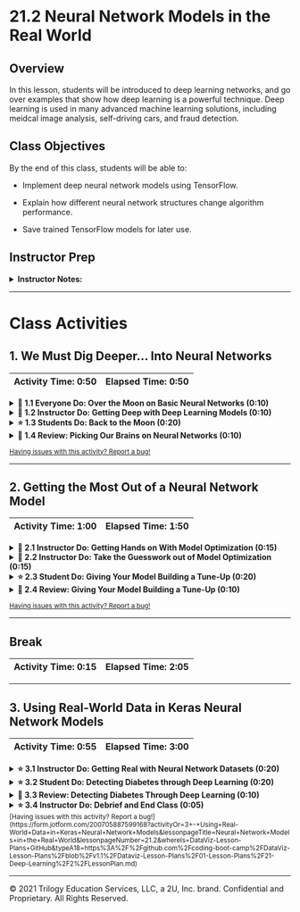 # 21.2 Neural Network Models in the Real World

## Overview
In this lesson, students will be introduced to deep learning networks, and go over examples that show how deep learning is a powerful technique. Deep learning is used in many advanced machine learning solutions, including meidcal image analysis, self-driving cars, and fraud detection.

## Class Objectives

By the end of this class, students will be able to:

* Implement deep neural network models using TensorFlow.

* Explain how different neural network structures change algorithm performance.

* Save trained TensorFlow models for later use.

## Instructor Prep

<details>
  <summary><strong>Instructor Notes:</strong></summary>

* Have your TAs refer to the [Time Tracker](TimeTracker.xlsx) to stay on track.

</details>

- - -

# Class Activities

## 1. We Must Dig Deeper... Into Neural Networks

| Activity Time:       0:50 |  Elapsed Time:      0:50  |
|---------------------------|---------------------------|

<details>
  <summary><strong>📣 1.1 Everyone Do: Over the Moon on Basic Neural Networks (0:10)</strong></summary>

* Open the [slideshow](https://docs.google.com/presentation/d/1bruP3uKqrHb46wQW-ptelB5zMBK2BlPQL2Gk97h5cqs/edit?usp=sharing) and use slides 1–9 to assist you with this lesson.

* Welcome students and explain that, in today's class, we will be looking at basic neural networks in more detail. We will explore the different parameters in a Sequential TensorFlow model as well as learn how to preprocess data for a neural network model.

* By the end of this class, we will be able to apply a neural network model to any real-world tabular dataset (data stored in a table).

* Start class by returning to the [TensorFlow Playground](https://playground.tensorflow.org/#activation=sigmoid&batchSize=10&dataset=gauss&regDataset=reg-plane&learningRate=0.03&regularizationRate=0&noise=0&networkShape=6&seed=0.16934&showTestData=false&discretize=false&percTrainData=50&x=true&y=true&xTimesY=false&xSquared=false&ySquared=false&cosX=false&sinX=false&cosY=false&sinY=false&collectStats=false&problem=classification&initZero=false&hideText=false).

* Explain that yesterday we were able to build a basic neural network capable of accurately classifying a linearly separable dataset.

* Run the swirl dataset simulation for a few seconds and pause the simulation.

* Point out that, when our input data are not linearly separable, this same basic neural network model will struggle to classify our data points.

* In order for us to use more complex data (including real-world data), we will need to learn how to expand the capabilities of our neural network models.

* For our first warm-up activity, we will rebuild our basic neural network in Jupyter Notebook and apply it to a nonlinear dataset.

* Open up a new Jupyter Notebook and run this first code block to produce our **moons dummy data**, and be sure to show students the plotted dummy data:

  * **Note:** It is a good idea to slack out this code, so students may follow along in their own notebooks.

```python
# Import our dependencies
import pandas as pd
import matplotlib as plt
import sklearn as skl
import tensorflow as tf
from sklearn.datasets import make_moons

# Creating dummy nonlinear data
X_moons, y_moons = make_moons(n_samples=1000, noise=0.08, random_state=78)

# Transforming y_moons to a vertical vector
y_moons = y_moons.reshape(-1, 1)

# Creating a DataFrame to plot the nonlinear dummy data
df_moons = pd.DataFrame(X_moons, columns=["Feature 1", "Feature 2"])
df_moons["Target"] = y_moons

# Plot the nonlinear dummy data
df_moons.plot.scatter(x="Feature 1",y="Feature 2", c="Target",colormap="winter")
```

![dummy moon plot](Images/dummy_moon_plot.png)

* Point out that, similar to the swirl input data we saw in TensorFlow playground, the moons dataset (made from Scikit-learn's *make_moons* method) is not linearly separable.

* Run the next code block to rebuild the model, scale the dummy data, and create the training/test datasets:

```python
# Use sklearn to split dataset
from sklearn.model_selection import train_test_split
X_train, X_test, y_train, y_test = train_test_split(X_moons, y_moons, random_state=78)

# Create scaler instance
X_scaler = skl.preprocessing.StandardScaler()

# Fit the scaler
X_scaler.fit(X_train)

# Scale the data
X_train_scaled = X_scaler.transform(X_train)
X_test_scaled = X_scaler.transform(X_test)

# Create the Keras Sequential model
nn_model = tf.keras.models.Sequential()

# Add our first Dense layer, including the input layer
nn_model.add(tf.keras.layers.Dense(units=1, activation="relu", input_dim=2))

# Add the output layer that uses a probability activation function
nn_model.add(tf.keras.layers.Dense(units=1, activation="sigmoid"))

# Check the structure of the Sequential model
nn_model.summary()
```

![moons neural net summary](Images/moon_nn_summary.png)

* Explain that, because our next steps are exactly the same as those in the last class, we must compile and train our neural network model to classify between our two moon-shaped samples that are plotted on our x-axis and y-axis.

* Run the following code block that compiles, trains, and evaluates the neural network model:

```python
# Compile the Sequential model together and customize metrics
nn_model.compile(loss="binary_crossentropy", optimizer="adam", metrics=["accuracy"])

# Fit the model to the training data
fit_model = nn_model.fit(X_train_scaled, y_train, epochs=100)

# Evaluate the model using the test data
model_loss, model_accuracy = nn_model.evaluate(X_test_scaled,y_test,verbose=2)
print(f"Loss: {model_loss}, Accuracy: {model_accuracy}")
```

* Point out to students that this time the predictive accuracy of our model was not able to accurately predict more than 90% of our training data.

  * **Note:** If your model is unable to achieve a predictive accuracy of greater than 80%, try regenerating your model and retraining.

* Depending on the dataset or the use case for the model, a predictive accuracy of approximately 85% may be sufficient for a first-pass model.

  * For example, let's say we were trying to build a neural network that can predict whether students are left-handed or right-handed. A model that was able to predict correctly 85% of the time would be pretty accurate!

* Caution students that, in many industrial and medical use cases, a machine learning model must exceed 95%, or even 99%, classification accuracy. In these cases, we would not accept the basic single-neuron, single-layer model.

* Point out that one possible solution to our performance problem is to add more neurons.

* Caution students that, although adding more neurons is the most straightforward solution, it is not the most robust. Adding more neurons to a single hidden layer only boosts performance if there are subtle differences between values.

* In our dataset, our two groups are separated by drawing a complex polynomial line. Therefore, a single-layer, multiple-neuron model would still struggle to adequately classify our two groups with only two inputs.

![dummy moon separated by hand](Images/dummy_moon_separate.png)

* Explain that, in these cases, we must create a neural network model capable of identifying nonlinear, complex relationships.

</details>

<details>
  <summary><strong>📣 1.2 Instructor Do: Getting Deep with Deep Learning Models (0:10)</strong></summary>

* Open the [slideshow](https://docs.google.com/presentation/d/1bruP3uKqrHb46wQW-ptelB5zMBK2BlPQL2Gk97h5cqs/edit?usp=sharing) and use slides 9–14 to assist you with this lesson.

* Explain to students that, when it comes to basic neural network models, they are designed such that input values are evaluated *only once* before they are used in an output classification or regression equation.

  * Therefore, basic neural networks are limited to interpreting simple linear relationships and data with few **confounding factors**, or factors that have hidden effects on more than one variable.

* In order to address and overcome the limitations of the basic neural network, we can implement a more robust neural network model by adding more hidden layers.

* A neural network model with more than one hidden layer is known as a **deep neural network** or **deep learning model**.

* Show students the following image:

![deep learning model diagram](Images/deep_learning_model.png)

* Explain that deep learning models function similarly to the basic neural network with one major exception. The outputs of one hidden layer become the inputs to additional hidden layers of neurons.

* As a result, the next layer of neurons can evaluate higher-order interactions between weighted variables and identify complex, nonlinear relationships.

* Explain the following features of deep learning models:

  * A deep learning model can identify and account for more information than any number of neurons in any single hidden layer.

  * Deep learning models got their name from their ability to learn from example data, regardless of the complexity or data type.

  * Just like humans, deep learning models can identify patterns, determine severity, and adapt to changing input data from a wide variety of sources.

  * Although the numbers are constantly debated, many data scientists believe that even the most complex interactions can be characterized by as few as three hidden layers.

  * Deep learning models can train on images, natural language data, soundwaves, and even traditional tabular data, all with minimal preprocessing and direction.

* Explain that, just like basic neural network models, deep learning models are not a new concept. But because deep learning models are computationally intensive, they were not feasible for data science until implementation became easier with libraries like TensorFlow, and then until computing power became more affordable.

* Deep learning models typically require longer training iterations and memory resources than their basic neural network counterparts, which allow for deep learning models to achieve higher degrees of accuracy and precision.

  * In other words, deep learning models may have more upfront costs, but they also have higher performance potential.

* The easiest way to conceptualize the performance differences between basic neural network and deep learning models is to return to the TensorFlow Playground.

* Slack out the link to the [TensorFlow Playground](https://playground.tensorflow.org/#activation=tanh&batchSize=10&dataset=spiral&regDataset=reg-plane&learningRate=0.03&regularizationRate=0&noise=0&networkShape=6&seed=0.14370&showTestData=false&discretize=false&percTrainData=50&x=true&y=true&xTimesY=false&xSquared=false&ySquared=false&cosX=false&sinX=false&cosY=false&sinY=false&collectStats=false&problem=classification&initZero=false&hideText=false) to the students. Note that this link will prepopulate the simulation with:

  * The spiral dataset selected

  * One layer with six neurons

![TF Playground Deep 1](Images/tf_playground_deep_1.png)

* Point out that, in this TensorFlow Playground simulation, we will use the spiral dataset, which is nonlinearly separable.

* Explain that we will start by training our basic single-layer, six-neuron basic neural network over 1,000 epochs. Run the model through approximately 1,000 epochs in your web browser.

![TF Playground Deep 1](Images/tf_playground_deep_3.gif)

* Point out that, with only six neurons, the neural network model struggles to correctly predict the test datapoints.

* Explain that we will now add an another hidden layer with six neurons by pressing the plus (+) button next to "Hidden Layer" to add an extra layer as well as the plus button to add neurons to the second hidden layer.

![TF Playground Deep 1 Point](Images/tf_playground_deep_points.png)

* Run the new deep learning model through 1,000 epochs. Point out to  students that the deep learning model is able to reduce the test loss at a much faster rate than the basic neural network model.

![TF Playground Deep 1](Images/tf_playground_deep_4.gif)

* Explain that TensorFlow Playground shows us that the output of each neuron in the first layer is an input to each neuron in the second layer. As a result, the model is able to identify interactions between different features in more complex dimensions.

* The model is able to achieve better performance with the same input data in fewer epochs because the model has more opportunities to identify features and interactions of interest within each epoch.

* Although it may be tempting to add more and more layers to boost a deep learning model performance, there are diminishing returns. Explain the drawbacks to building a deep learning model with too many layers:

  * Deep learning models require more and more computational resources—such as memory and CPU power—for each layer. If we have limited resources or time, a larger deep learning model may be infeasible.

  * A deep learning model takes considerably more time to train than a basic neural network. Each hidden layer adds another order of magnitude and more computations.

  * The more hidden layers a model has, the more dimensions the model will consider. Therefore, a model with multiple hidden layers will require more training data to produce an adequate model.

</details>

<details>
  <summary><strong>⭐ 1.3 Students Do: Back to the Moon (0:20)</strong></summary>

* Open the [slideshow](https://docs.google.com/presentation/d/1bruP3uKqrHb46wQW-ptelB5zMBK2BlPQL2Gk97h5cqs/edit?usp=sharing) and use slides 15 and 16 to present this activity to the class.

* In this activity, students will try to build a deep learning classification model that can adequately predict the class from our moons dummy dataset.

**Instructions:**

* Upload the starter notebook to Google Colab and run the cells to recreate the moons dummy dataset.

* Create your Keras Sequential model and add **more than one** Dense hidden layer to create a deep learning model.

  * **Notes:**

  * Only your first Dense layer uses the *input_dim* parameter.

  * All of your hidden layers should use the "ReLU" activation function.

* Compile your model and train the deep learning model on at least 100 epochs.

* Evaluate the performance of your model by calculating the loss and predictive accuracy of the model on your test dataset.

* **Bonus:** If time permits, try recreating your deep learning model with a different set of hidden layers and neurons, and then evaluate the performance of your new model. Are you able to achieve 100% predictive accuracy?

</details>

<details>
  <summary><strong>📣 1.4 Review: Picking Our Brains on Neural Networks (0:10)</strong></summary>

* Open [02-Stu_BackToTheMoon/Back_To_The_Moon.ipynb](Activities/02-Stu_BackToTheMoon/Solved/Back_To_The_Moon.ipynb) within Jupyter Notebook and go through the code line by line with the class, answering whatever questions they may have. Be sure to point out the following:

  * To convert our basic neural network model to a deep learning model in Keras, we add dense layers.

  * The layers in a deep learning model do not need a large number of neurons. In this case, we only used six neurons in both hidden layers.

  * Because of the number of computations and dimensionality, deep learning models tend to require more training iterations/epochs to achieve desired performance compared with basic neural networks. In this example, our model achieved 100% predictive accuracy after roughly 150 epochs.

* Be sure to answer any questions before moving on.

</details>

<sub>[Having issues with this activity? Report a bug!](https://form.jotform.com/200705887599168?activityOr=1+-+We+Must+Dig+Deeper...Into+Neural+Networks&lessonpageTitle=Neural+Network+Models+in+the+Real+World&lessonpageNumber=21.2&whereIs=DataViz-Lesson-Plans+GitHub&typeA18=https%3A%2F%2Fgithub.com%2Fcoding-boot-camp%2FDataViz-Lesson-Plans%2Fblob%2Fv1.1%2FDataviz-Lesson-Plans%2F01-Lesson-Plans%2F21-Deep-Learning%2F2%2FLessonPlan.md)</sub>

- - -

## 2. Getting the Most Out of a Neural Network Model

| Activity Time:       1:00 |  Elapsed Time:      1:50  |
|---------------------------|---------------------------|

<details>
  <summary><strong>📣 2.1 Instructor Do: Getting Hands on With Model Optimization (0:15)</strong></summary>

* Open the [slideshow](https://docs.google.com/presentation/d/1bruP3uKqrHb46wQW-ptelB5zMBK2BlPQL2Gk97h5cqs/edit?usp=sharing) and use slides 18–20 to assist you with this lesson.

* As with any machine learning model, neural networks and deep learning models are not perfect.

* When it comes to model performance, there are two major pain points that we will commonly encounter:

  * A model has high variance, or the model adjusts too much to fit the training data and will not generalize well. As a reminder, this is known as **overfitting** the model.

  * A model can have high bias, or the input data are very noisy and the model is **underfitting** the data. In other words, our model struggles to classify or predict our training dataset.

* Explain that, when a model is overfit and does not meet performance expectations, it is usually due to one of two causes:

  * Training and test data are unbalanced/training data are not representative of the test data.

  * There is not enough complexity in the training data, and the model converges too quickly. (We will discuss **convergence** in detail later in the lesson.)

* Point out that, to fix a model that has high variance and is considered overfit, the most straightforward solution is to add more training data.

* There are two ways to increase our training data, each with its own pros and cons.

* The first way to increase the training data is to collect more data for your input dataset.

  * This is the safest means of increasing training data if collected properly, using the same protocol as initial data collection.

  * The problem with collecting more input data is that it may be logistically or financially impossible.

* Explain that the second means of increasing the training data is to change the training and testing data split of the original input data.

  * The benefit of this method is that no new data collection is necessary; therefore, there is no additional financial or logistical cost.

  * The con of this method is that there will be less data to use to test and validate the model. This means that there is a higher risk that we might erroneously consider an underperforming model as adequate.

* Point out that, alternatively, we can keep our training data the same and retrain the model using fewer epochs.

  * This can be a safer alternative with smaller, simpler datasets but may be ineffective for larger datasets with many features.

* Explain that, when a neural network model is considered underfit and does not meet performance expectations, it is usually because of one of two different causes:

  * Training data that contain too many outliers/confusing variables.

  * Inadequate/inappropriate model design parameters that are often referred to as **hyperparameters**.

* Point out that it is better to start by checking the training data because the process is fast and straightforward.

* Remind students how to check for outliers by running the following block of code in a Jupyter Notebook (locally or on Colab):

```python
# Dependencies
import numpy as np
import matplotlib.pyplot as plt

# Example outlier plot of reaction times
times = [96,98,100,105,85,88,95,100,101,102,97,98,5]
fig1, ax1 = plt.subplots()
ax1.set_title('Reaction Times at Baseball Batting Cage')
ax1.set_ylabel('Reaction Time (ms)')
ax1.boxplot(times)
plt.show()

# Determine which data points are outside of the 1.5*IQR range
quartiles = np.quantile(times,[.25,.75])
iqr = quartiles[1]-quartiles[0]
lower_bound = quartiles[0]-(1.5*iqr)
upper_bound = quartiles[1]+(1.5*iqr)

potential_outliers = [print(time) if time < lower_bound or time > upper_bound else next for time in times]
```

![Outliers](Images/outlier_boxplot.png)

* Explain to students that these data could represent a sample collected within a larger dataset of MLB player statistics.

* The easiest way to check for outliers is qualitatively by using a boxplot, or quantitatively by applying the **1.5*IQR** rule.

* Caution students that, while neural networks are tolerant of noisy characteristics in a dataset, neural networks can learn bad habits (like the brain does).

  * It is important that we identify variables that contain a number of potential outliers because they can affect our data preprocessing and cause more important variables and features to disappear.

* Explain that, later in this class, we will learn how to handle different types of input data and how to use preprocessing tools to maximize the effectiveness of noisy data.

* When it comes to tweaking our underfit neural network model, figuring out which hyperparameters to tweak can become overwhelming. For the purposes of this course, we will focus on higher-level hyperparameters that can be altered to achieve desired performance, such as:

  * The number of neurons in a hidden layer.

  * The number of hidden layers in a deep learning model.

  * The activation function for each hidden layer.

  * The number of epochs in the training regimen.

* Point out that we have already been tweaking and testing different hyperparameters in our neural network and deep learning models without realizing it! However, there are general rules we can apply to our hyperparameter tuning to make our models more effective.

* Remind students that there is a trade-off between computational resources and model strength when adding more neurons. Therefore, a good rule of thumb when building the initial model is to use 2–3 times as many neurons as there are input features.

  * If this does not achieve desired performance, we can always add more neurons as long as we have the computational resources.

* Explain that, similarly, we can try to boost the performance of a deep learning model by creating additional hidden layers.

* Point out that deep learning models require substantially more training iterations and memory resources with each additional hidden layer.

* Explain that, although the numbers are constantly debated, many data scientists and engineers believe that even the most complex interaction can be characterized by as few as three hidden layers. Therefore, a good starting point for deep learning model optimization is to try to limit the number of hidden layers to between two and four.

  * Depending on the size and complexity of the input data, we may need to exceed the recommended number of hidden layers.

* Explain that one of the most effective means of optimizing our neural network and deep learning models is to alter the activation functions for each hidden layer.

* Depending on the shape and dimensionality of the input data, one activation function may focus on specific characteristics of the input values, while another activation function may focus on others.

* Point out that it is important to use an activation function that matches the complexity of the input data. Each of the most popular activation functions has ideal use cases and datasets:

  * The **sigmoid function** values are normalized to a probability between 0 and 1, which is ideal for a binary classification dataset.

  * The **tanh function** can be used for classification or regression, as the normalized values range between –1 and 1.

  * The **ReLU function** is ideal for modeling positive, nonlinear input data for classification or regression. The ReLU function is always a good starting point, but not all data are positive, especially when normalized.

  * The **leaky ReLU function** is a good alternative to the ReLU function because of its ability to characterize negative input values.

* A good rule of thumb is to try selecting activation functions for your hidden layers that are slightly more complex than your output layer. Using a higher-complexity activation function will assess the input data differently without any risk of censoring or ignoring lower-complexity features.

* Explain that, if your model has still not met performance expectations, we can increase the number of training epochs.

* As the number of epochs increases, so does the amount of information provided to each neuron.

  * Each training iteration tweaks the neuron's weight coefficients; therefore, each epoch increases the likelihood that the model is utilizing effective weight coefficients.

* Caution students that adding more epochs to the training parameters is not a perfect solution: if the model produces weight coefficients that are too effective at analyzing the training data (i.e., the model is custom tailored to meet the demands of the current data), then it may not generalize well.

* Point out that, if a model only performs well on the training dataset, the model is **overfitted**.

* Explain that models should be tested and evaluated each time the number of epochs is increased to reduce the risk of overfitting.

* A good rule of thumb is to start with a smaller number of epochs (such as 100) and add more training epochs until training loss starts to decrease at a slower rate.

  * This threshold for number of epochs can vary substantially between datasets. For example, large datasets with hundreds of thousands of input values can start at 1,000 epochs (or even more!) without risk of overfitting.

* Show students the following table:

![Optimization Table](Images/optimization_table.png)

* Explain that this list of model optimization techniques is not exhaustive: there are many more nuanced and specific optimization tweaks we can perform on TensorFlow neural network models.

* Slack out links to model optimization resources that students may find useful, such as [this article that lays out 20 different techniques to optimize deep learning models](https://machinelearningmastery.com/improve-deep-learning-performance/).

</details>

<details>
  <summary><strong>📣 2.2 Instructor Do: Take the Guesswork out of Model Optimization (0:15)</strong></summary>

* Open the [slideshow](https://docs.google.com/presentation/d/1bruP3uKqrHb46wQW-ptelB5zMBK2BlPQL2Gk97h5cqs/edit?usp=sharing) and use slides 21–24 to assist you with this lesson.

* Point out that model optimization is often the most tedious and critical step in designing an effective machine learning model. When it comes to neural network models, even small changes to model hyperparameters can cause large changes to overall model performance.

* Explain that, when TensorFlow 2.0 was released, they also released libraries and tools that can automate neural network model optimization. These tools take a lot of the guesswork out of where to start with a nominal neural network and deep learning model.

* Start by uploading [Automated_NN_Optimizer.ipynb](Activities\04-Ins_AutoOptimization\Solved\Automated_NN_Optimizer.ipynb) to Google Colab.

* Run the following cell and explain that this command will install the *keras-tuner* package:

```
!pip install keras-tuner
```

* Explain that the keras-tuner package allows us to build a testing environment that evaluates a number of model configurations and returns the best performing model design and hyperparameters.

  * **Note:** This testing framework is not comprehensive, and there may be further tweaking required to achieve the desired results. However, the keras-tuner will most likely provide a "good enough" model.

* Run the following code block to import our dependencies and recreate our previous moon training/test datasets:

  * **Note:** Be sure to distribute this code to students, so they can code along with you.

```python
# Import our dependencies
import pandas as pd
import matplotlib as plt
import sklearn as skl
import tensorflow as tf
from sklearn.datasets import make_moons

# Creating dummy nonlinear data
X_moons, y_moons = make_moons(n_samples=1000, noise=0.08, random_state=78)

# Transforming y_moons to a vertical vector
y_moons = y_moons.reshape(-1, 1)

# Creating a DataFrame to plot the nonlinear dummy data
df_moons = pd.DataFrame(X_moons, columns=["Feature 1", "Feature 2"])
df_moons["Target"] = y_moons

# Use sklearn to split dataset
from sklearn.model_selection import train_test_split
X_train, X_test, y_train, y_test = train_test_split(X_moons, y_moons, random_state=78)

# Create scaler instance
X_scaler = skl.preprocessing.StandardScaler()

# Fit the scaler
X_scaler.fit(X_train)

# Scale the data
X_train_scaled = X_scaler.transform(X_train)
X_test_scaled = X_scaler.transform(X_test)
```

* Explain that we will once again use the moons dataset to try to build a deep learning model that can accurately predict the classes within the test dataset. However, this time we will allow keras-tuner to decide the hyperparameters of our model.

* Unlike our previous workflow—in which we design, compile, and train our neural network model in separate steps—a hyperparameter tuning workflow requires us to build a testing framework and let keras-tuner design, compile, and train for us.

* Point out that there are benefits and costs to using a hyperparameter tuner:

  * Once the testing framework is designed, a hyperparameter tuner will exhaustively test all possible configurations of the model hyperparameters to determine which configuration performs best. This reduces the risk of selecting inadequate hyperparameters that can severely limit the capabilities of your model.

  * Because of the exhaustive nature of hyperparameter tuners, these tools take a long time to complete. You can reduce the runtime of a tuner by reducing the possible testing options, but this will limit the overall effectiveness of the tuner.

  * If time and computing resources are not limited, you can provide the tool with a large number of hyperparameter options and training epochs to create extremely effective neural network and deep learning models.

* Reassure students that building the testing framework is very similar to building a neural network or deep learning model with two exceptions:

  * Our model design will need to be wrapped in a custom method.

  * Any hyperparameters we want to evaluate will use a special syntax.

* Run the following code block:

```python
# Create a method that creates a new Sequential model with hyperparameter options
def create_model(hp):
    nn_model = tf.keras.models.Sequential()

    # Allow keras tuner to decide which activation function to use in hidden layers
    activation = hp.Choice('activation',['relu','tanh','sigmoid'])

    # Allow keras tuner to decide number of neurons in first layer
    nn_model.add(tf.keras.layers.Dense(units=hp.Int('first_units',
        min_value=1,
        max_value=10,
        step=2), activation=activation, input_dim=2))

    # Allow keras tuner to decide number of hidden layers and neurons in hidden layers
    for i in range(hp.Int('num_layers', 1, 6)):
        nn_model.add(tf.keras.layers.Dense(units=hp.Int('units_' + str(i),
            min_value=1,
            max_value=10,
            step=2),
            activation=activation))

    nn_model.add(tf.keras.layers.Dense(units=1, activation="sigmoid"))

    # Compile the model
    nn_model.compile(loss="binary_crossentropy", optimizer='adam', metrics=["accuracy"])

    return nn_model
```

* Explain that the first step when building the tuner framework is to instantiate the Keras Sequential model. Each time our *create_model* method is called by the tuner, it will create a new model.

* The next step in our framework is to allow *keras_tuner* to select the activation function to use within the hidden layers. To create a list of hyperparameters to choose from, we will use the [choice method](https://keras-team.github.io/keras-tuner/documentation/hyperparameters/#choice-method).

  * The **choice method** requires two arguments: a reader-friendly name for the hyperparameter being tested and a list of hyperparameter options.

* Explain that, once we finish setting up the activation function test case, we need to set up our first layer. Remind students that the first Dense layer contains the input layer and first hidden layer.

* Point out that the first Dense layer will have two hyperparameters to test:

   * The activation function, which will use the activation variable.

   * The number of neurons in the first hidden layer, which will use the [int method](https://keras-team.github.io/keras-tuner/documentation/hyperparameters/#int-method) to test a range of values.

* Explain that the **int method** will test a range of possible values starting from the *min_value* to *max_value* separated by the *steps*.

  * Depending on how large a range and how wide the steps are, the **int method** can create a large number of test cases for the tuner.

  * To minimize our search space and the runtime of our tuner, we will limit the maximum number of neurons to 10 and steps to two.

* The next step in our framework is to allow keras tuner to determine how many dense layers our data require, and how many neurons will be in each layer. Both of these hyperparameters will use the int method.

* Point out that this step is very resource-intensive because it contains nested test cases. Therefore, we will limit both int methods for the sake of runtime.

  * In an ideal case, you would allow the tuner to test a large combination of layer and neuron sizes. Oftentimes, people will allow hyperparameter tuners to test a dozen or more layers and up to 100 neurons per layer.

* Point out that our final step of the framework is to add our output layer, compile the neural network model, and return the model at the end of the method.

* Explain that, now that the framework is ready, we need to import the `kerastuner` library and create our tuner class.

* Run the next line of code to create our tuner instance:

```python
# Import the kerastuner library
import kerastuner as kt

tuner = kt.Hyperband(
    create_model,
    objective="val_accuracy",
    max_epochs=20,
    hyperband_iterations=2)
```

* Point out the following features of our tuner instance:

  * The **hyperband** tuner is currently the most popular tuning algorithm in keras-tuner because of its semi-intelligent search function and early stopping capabilities. There other alternative tuning algorithms we can use, but they run longer with no substantial benefits.

  * The *objective* argument of the hyperband tuner tells keras-tuner what metric the model should try to minimize or maximize. In most cases, we want our model to maximize the analytical accuracy against the validation/testing dataset.

  * The *max_epochs* argument tells the tuner how many epochs to train the model before moving on. To maximize the (resource) cost to benefit ratio, we want to set our *max_epochs* to when our model **converges** to, or approaches, its minimum training loss. When it comes to our moons dataset, convergence will typically occur within 10–30 epochs, but convergence can happen much later in more complex datasets.

    * Generally speaking, a model is considered to be converging when the model loss metric stops decreasing between epochs or does not meet a cutoff rate.

    * Feel free to show students the following image that illustrates model convergence. We typically refer to convergence in terms of model loss rather than model accuracy.

    ![convergence example image](Images/convergence_example.png)

  * The *hyperband_iterations* argument tells keras-tuner how many times to run the testing framework. Since each iteration uses different starting points for each model, more iterations means more chances for the tuner to identify the best performing hyperparameters.

* Let the students know, for the sake of class time, we are severely limiting the search space of our hyperparameter tuner. However, if we were to use a tuner on our own models outside of class, it is in our best interest to maximize the search parameters that our time and computing resources will allow in order to increase the chance of finding the best model.

  * The parameters we should increase to maximize effectiveness should be (in order of priority) *hyperband_iterations*, *max_value* argument for each int tuner, and the *step* argument for each int tuner.

* Run the next block of code, which runs our testing framework to search for the best hyperparameters:

```python
# Run the kerastuner search for best hyperparameters
tuner.search(X_train_scaled,y_train,epochs=20,validation_data=(X_test_scaled,y_test))
```

* Depending on how many test cases, epochs, and iterations you included in the testing framework, *keras-tuner's* *search* method can take from minutes to hours to complete. Thankfully, we selected smaller test parameters, so our algorithm will only take a few minutes to complete.

  * **Note:** On most computers, this search function should complete within five minutes. Use this opportunity to answer any student questions while the search algorithm is working.

* Explain that, once the search is complete, we can look at the best performing hyperparameters as well as obtain the trained model directly!

* Run the next block of code, which stores the parameters as well as evaluates the best tuned model:

```python
# Get best model hyperparameters
best_hyper = tuner.get_best_hyperparameters(1)[0]

# Evaluate best model against full test data
best_model = tuner.get_best_models(1)[0]
model_loss, model_accuracy = best_model.evaluate(X_test_scaled,y_test,verbose=2)
print(f"Loss: {model_loss}, Accuracy: {model_accuracy}")
```

* Point out that, from our tuner, we were able to produce a model capable of accurately predicting our testing data without any direct influence.

* If the tuned model were still underperforming, we could train the model with more epochs to boost performance.

* Explain that, although hyperparameter tuning is not always ideal, it takes away much of the guesswork needed to build an adequate model from a large or difficult dataset.

</details>

<details>
  <summary><strong>⭐ 2.3 Student Do: Giving Your Model Building a Tune-Up (0:20)</strong></summary>

* Open the [slideshow](https://docs.google.com/presentation/d/1bruP3uKqrHb46wQW-ptelB5zMBK2BlPQL2Gk97h5cqs/edit?usp=sharing) and use slides 25 and 26 to present this activity to the class.

* In this activity, students will use keras-tuner to create a model that can adequately predict Scikit-learn's *make_circles* dataset.

**Instructions:**

* Run the starter code provided in Google Colab to create the circles dummy dataset.

* Convert the circles dataset to a data frame and plot the circles dataset using Pandas.

* Create a method that creates and compiles a new Sequential deep learning model with hyperparameter options. Be sure to include the following features:

  * Allow keras tuner to select between **ReLU** and **tanh** activation functions for each hidden layer.

  * Allow keras tuner to decide from 1 to 30 neurons in the first Dense layer.

    * **Note:** To limit the tuner runtime, increase your *step* argument to at least five.

  * Allow keras tuner to decide from one to five hidden layers and 1 to 30 neurons in each Dense layer.

* Import the kerastuner library and create a **hyperband** tuner instance. Your tuner instance should use the following parameters:

  * The *objective* is "val_accuracy."

  * *max_epochs* equal to 20.

  * *hyperband_iterations* equal to two.

* Run the keras tuner search for best hyperparameters over 20 epochs.

* Retrieve the top three model hyperparameters from the tuner search and print the values.

* Retrieve the top three models from the tuner search and compare their predictive accuracy against the test dataset.

</details>

<details>
  <summary><strong>📣 2.4 Review: Giving Your Model Building a Tune-Up (0:10)</strong></summary>

* Open [05-Stu_TuneUp/NN_TuneUp.ipynb](Activities/05-Stu_TuneUp/Solved/NN_TuneUp.ipynb) within Jupyter Notebook and go through the code line by line with the class, answering whatever questions they may have. Be sure to point out the following:

  * The circle dataset is another dummy dataset where our two classes are not linearly separable. The circles dataset is known for being a particularly challenging classification problem when using only the x-axis and y-axis as our input data.

  * The custom method to create a new Sequential model is very similar to what we made during the demonstration. There are only a few exceptions:

    * The hyperparameter tuner only needs to choose between "ReLU" and "tanh" activation functions.

    * Because the range of neurons is larger than our demonstration model, we needed to increase the step argument proportionately. Otherwise, the tuner will test more designs than necessary to find an acceptable model.

  * To obtain more than one set of hyperparameters and models from the tuner search, we will provide a number to the *get_best_hyperparameters* and *get_best_models* methods.

  * Point out that, across the top three model hyperparameters, there are differences between the activation function within our hidden layers, the number of hidden layers, and the number of neurons within each layer.

    * Although it is not surprising that the hyperparameters vary between each of the top models, it may be surprising how different the combination of parameters are from one another.

    * Typically, we try to stick with the most complex activation function, the ReLU activation function. But our hyperparameter tuner has demonstrated that sometimes the most complex activation function is not the best.

    * By exhaustively testing all allowable combinations of hyperparameters, the tuner allows us to find combinations of hyperparameters that may not be intuitive but are comparable in performance.

  * Once we have our set of hyperparameters and models, we can print the results using a for-loop.

* Be sure to answer any student questions before moving on.

</details>

<sub>[Having issues with this activity? Report a bug!](https://form.jotform.com/200705887599168?activityOr=2+-+Getting+the+Most+Out+of+a+Neural+Network+Model&lessonpageTitle=Neural+Network+Models+in+the+Real+World&lessonpageNumber=21.2&whereIs=DataViz-Lesson-Plans+GitHub&typeA18=https%3A%2F%2Fgithub.com%2Fcoding-boot-camp%2FDataViz-Lesson-Plans%2Fblob%2Fv1.1%2FDataviz-Lesson-Plans%2F01-Lesson-Plans%2F21-Deep-Learning%2F2%2FLessonPlan.md)</sub>

- - -

## Break

| Activity Time:       0:15 |  Elapsed Time:      2:05  |
|---------------------------|---------------------------|

- - -

## 3. Using Real-World Data in Keras Neural Network Models

| Activity Time:       0:55 |  Elapsed Time:      3:00  |
|---------------------------|---------------------------|

<details>
  <summary><strong>⭐ 3.1 Instructor Do: Getting Real with Neural Network Datasets (0:20)</strong></summary>

* Open the [slideshow](https://docs.google.com/presentation/d/1bruP3uKqrHb46wQW-ptelB5zMBK2BlPQL2Gk97h5cqs/edit?usp=sharing) and use slides 29–34 to assist you with this lesson.

* Explain to students that, for the last lesson of today's class, we will learn how to prepare real-world data for our neural network models.

* Point out that, when building machine learning models, most of the design effort is not writing code to build the complex model. Rather, most of the effort is preprocessing and cleaning up the input data; neural network and deep learning models are no exception to this rule.

* In reality, neural network models tend to require the most preprocessing of input data compared with all other statistical and machine learning models.

  * This is because most neural networks are really good at identifying patterns and trends in data; therefore, they are susceptible to getting stuck when looking at abstract or raw data.

* Point out that, when data have many categorical values, or large gaps between numerical values, a neural network might think that these variables are less important (or more important) than they really are.

* Explain the following example to students:

  * If a bank wanted to build a neural network model to identify if a company were eligible for a loan, it might look at factors such as a company’s net worth.

  * If the bank’s input dataset contained information from large Fortune 500 companies, such as Google and Facebook, as well as small mom-and-pop stores, the variability in net worth would be outrageous.

  * Without normalizing the input data, a neural network could look at net worth as being a strong indicator of loan eligibility, and as a result, could ignore all other factors, such as debt-to-income ratio, credit status, or requested loan amount.

  * Instead, if the net worth were normalized on a factor such as number of employees, the neural network would be more likely to weigh other factors more evenly with net worth.

  * This would result in a neural network model that assesses loan eligibility more fairly, without introducing any additional risk.

* Explain that this is an example of **preprocessing** the input data: we alter the input dataset before any computational model training or evaluation.

* Explain that, when it comes to preprocessing data for a neural network, we must first preprocess the categorical data before we preprocess the numerical data.

* Explain that we can preprocess our categorical data using the **one-hot encoding** method from Scikit-learn.

  * Remind students that one-hot encoding identifies all unique column values and splits a single categorical column into a series of columns, each containing information about a single unique categorical value.

* Show students the following table:

![eye color table](Images/eye_color_table.png)

* Ask students to consider the following "eye_color" variable containing a list of eye colors from different people.

* Show students the next table:

![eye color one-hot](Images/eye_color_onehot.png)

* Point out that this table is the exact same "eye_color" variable encoded using one-hot encoding. Each row only has one column with a value of 1—the corresponding categorical variable from the original dataset.

* Explain that this binary encoding ensures that each neuron receives the same amount of information from the categorical variable.

* Point out that, as a result, the neural network will interpret each value independently and provide each categorical value its own weight in the algorithm.

* Caution students that, although one-hot encoding is a very robust solution, it can be memory-intensive. Therefore, categorical variables with a large number of unique values (or very large variables with only a few unique values) might become difficult to navigate or filter once encoded.

* Explain that, to address the issue of memory resourcing, we must reduce the number of unique values in the categorical variables.

* Point out that the process of reducing the number of unique categorical values in a dataset is known as **bucketing** or **binning**.

* There two approaches to **bucketing** categorical data:

  * Collapse all of the infrequent and rare categorical values into a single “other” category.

  * Create generalized categorical values and reassign all data points to the new corresponding values.

* The first bucketing approach takes advantage of the fact that uncommon categories and "edge cases" are rarely statistically significant.

* Regression and classification models are unlikely to be able to use rare categorical values to produce robust models. By using the first bucketing method, the algorithm will ignore the rare events altogether and focus on more informative values.

* The second bucketing approach collapses the number of unique categorical values and maintains relative order and magnitude.

* The second approach is particularly useful when dealing with categorical variables whose distribution of unique values is relatively even.

* Explain to students that bucketing is less effective when there are only a few unique values. Therefore, a good rule of thumb is to only apply a bucketing strategy when the categorical variables contain 10 or more unique values.

* Point out that, once we encode all categorical variables using one-hot encoding, all the variables in our dataset are now numeric.

* Unlike categorical data, neural network models can interpret and evaluate all forms of numerical data.

* Caution students that, even though a neural network model *can* train on raw numerical data, it does not mean that it *should* train on raw data.

* Explain the main reasons why we should not train a neural network model on raw numerical data:

  * Raw data often has outliers or extreme values that can artificially inflate a variable’s importance.

  * Numerical data can be measured using different units across a dataset—such as time versus temperature or length versus volume.

  * The distribution of a variable can be skewed, leading to misinterpretation of the central tendency.

* Explain that the easiest way to minimize the risks associated with raw numerical data is to standardize the numerical data prior to training. In Python, we can standardize the numerical data using Scikit-learn's **StandardScaler** module.

* Point out that we have already standardized our numerical dummy data using StandardScaler in our previous activities.

* If we use the StandardScaler module to standardize our numerical variables, we reduce the overall likelihood that outliers, variables of different units, or skewed distributions will have a negative impact on a model’s performance.

* Slack out the [HR dataset](Activities/06-Ins_GettingReal/Solved/Resources/HR-Employee-Attrition.csv) as well as the following code block and run the code block in your Jupyter environment:

```python
# Import our dependencies
from sklearn.model_selection import train_test_split
from sklearn.preprocessing import StandardScaler,OneHotEncoder
import pandas as pd
import tensorflow as tf

# Import our input dataset
attrition_df = pd.read_csv('Resources/HR-Employee-Attrition.csv')
attrition_df.head()
```

* Explain that our first real-world dataset contains a combination of categorical and numerical data for 1,400 former IBM employees. This dataset was obtained from Kaggle.

* Tell students that we are trying to build a neural network model that can predict if an employee is at risk of attrition (being fired or quitting) by training on former IBM employee metadata.

* Point out that, in order to build a proper neural network model, we must first encode the categorical data as well as standardize the numerical data.

* Slack out and run the next block of code:

```python
# Generate our categorical variable lists
attrition_cat = attrition_df.dtypes[attrition_df.dtypes == "object"].index.tolist()

# Check the number of unique values in each column
attrition_df[attrition_cat].nunique()
```

* Explain that the first step to categorical encoding is to get a list of all categorical variables in the dataset.

* Once we get our categorical variable list, we must check whether or not we need to perform any binning.

* Explain that the `nunique()` method returns the number of unique elements in the data frame, and point out that, according to its output here, there are no categorical variables that require binning.

* Slack out and run the next block of code:

```python
# Create a OneHotEncoder instance
enc = OneHotEncoder(sparse=False)

# Fit and transform the OneHotEncoder using the categorical variable list
encode_df = pd.DataFrame(enc.fit_transform(attrition_df[attrition_cat]))

# Add the encoded variable names to the DataFrame
encode_df.columns = enc.get_feature_names(attrition_cat)
encode_df.head()
```

![HR one-hot](Images/one_hot_table.png)

* Explain that Scikit-learn's *OneHotEncoder* expects a dataset containing only categorical variables. We can use our categorical variable list to subset our raw data frame.

* Point out that Scikit-learn's *OneHotEncoder* produces an array of encoded values. In order to make our encoded data more readable, we transform the data back to a Pandas data frame.

* Slack out and run the next block of code:

```python
# Merge one-hot encoded features and drop the originals
attrition_df = attrition_df.merge(encode_df,left_index=True, right_index=True)
attrition_df = attrition_df.drop(attrition_cat,1)
attrition_df.head()
```

* Explain that our next step is to merge our encoded variables with our original numerical variables.

* Slack out and run the next block of code:

```python
# Split our preprocessed data into our features and target arrays
y = attrition_df["Attrition_Yes"].values
X = attrition_df.drop(["Attrition_Yes","Attrition_No"],1).values

# Split the preprocessed data into a training and testing dataset
X_train, X_test, y_train, y_test = train_test_split(X, y, random_state=78)
```

* Explain that, once we have our numerical data, we need to split our input data into our model features (labeled **X**) versus our target data (**Y**). In addition, we need to split our training and test data.

* Slack out and run the next block of code:

```python
# Create a StandardScaler instance
scaler = StandardScaler()

# Fit the StandardScaler
X_scaler = scaler.fit(X_train)

# Scale the data
X_train_scaled = X_scaler.transform(X_train)
X_test_scaled = X_scaler.transform(X_test)
```

* Explain that the next step is to standardize all of the input data using Scikit-learn's **StandardScaler** module.

* Point out that we fit the StandardScaler to only the training features. This is because we do not want our test dataset used for anything except evaluating the performance of our model. However, we still need to standardize our test data, so the trained model will not get confused.

* Explain that, now that our input data have been encoded and standardized, they are ready for our neural network model.

* Slack out and run the last block of code:

```python
# Define the model - deep neural net
number_input_features = len(X_train[0])
hidden_nodes_layer1 =  8
hidden_nodes_layer2 = 5

nn = tf.keras.models.Sequential()

# First hidden layer
nn.add(
    tf.keras.layers.Dense(units=hidden_nodes_layer1, input_dim=number_input_features, activation="relu")
)

# Second hidden layer
nn.add(tf.keras.layers.Dense(units=hidden_nodes_layer2, activation="relu"))

# Output layer
nn.add(tf.keras.layers.Dense(units=1, activation="sigmoid"))

# Check the structure of the model
nn.summary()
```

* Explain that, for our HR dataset, we will build a two-layer deep learning model.

* The final step is to compile, train, and evaluate our deep learning model on the HR dataset.

* Slack out and run the final block of code:

```python
# Compile the model
nn.compile(loss="binary_crossentropy", optimizer="adam", metrics=["accuracy"])

# Train the model
fit_model = nn.fit(X_train,y_train,epochs=100)

# Evaluate the model using the test data
model_loss, model_accuracy = nn.evaluate(X_test,y_test,verbose=2)
print(f"Loss: {model_loss}, Accuracy: {model_accuracy}")
```

![Preprocessing HR Final](Images/preprocessing_final.png)

* Slack out the [neural network preprocessing logic flowchart](Images/NN_Preprocess_Flowchart.pdf) and show students the image of the flowchart:

![neural network preprocessing logic flowchart image](Images/NN_Preprocess_Flowchart.png)

* Explain that we can rely on this logic workflow to help us remember what steps are needed to preprocess any real-world dataset and use it in our basic and deep learning neural networks.

* Be sure to answer any student questions before moving on.

</details>

<details>
  <summary><strong>⭐ 3.2 Student Do: Detecting Diabetes through Deep Learning (0:20)</strong></summary>

* In this activity, students will preprocess a medical dataset and create a deep learning model capable of predicting whether a patient will be diagnosed with diabetes.

**Instructions:**

* Upload the [starter notebook](Activities\07-Stu_DetectingDiabetes\Unsolved\DetectingDiabetes.ipynb) to Google Colab and run the code to import the dependencies and load the diabetes dataset.

* Separate the diabetes **Outcome** target from the other features in the dataset.

* Split the features and target into training and test datasets.

* Preprocess the input data accordingly:

  * If preprocessing categorical data, use Scikit-learn's **OneHotEncoder** module.

  * If preprocessing numerical data, use Scikit-learn's **StandardScaler** module.

* Define a deep learning model with the following features:

  * A first Dense layer with eight inputs and the "ReLU" activation function

  * A second Dense layer with at least eight neurons and the "ReLU" activation function

  * An output layer with one neuron and the "sigmoid" activation function

* Compile and train the model across no more than 100 epochs.

* Evaluate the performance of the deep learning model by calculating the test loss and predictive accuracy.

</details>

<details>
  <summary><strong>📣 3.3 Review: Detecting Diabetes Through Deep Learning (0:10)</strong></summary>

* Upload [07-Stu_DetectingDiabetes/DetectingDiabetes.ipynb](Activities/07-Stu_DetectingDiabetes/Solved/DetectingDiabetes.ipynb) to Google Colab and go through the code line by line with the class, answering whatever questions they may have. Be sure to point out the following:

  * The diabetes dataset only contains numerical data; therefore, we only need to standardize the data using Scikit-learn's **StandardScaler** module.

  * Our diabetes dataset contains a number of features across hundreds of data points; therefore, these data are more complex than any dataset we have worked with previously.

  * Due to the complexity of the dataset, a two-layer deep learning model is not going to be able to produce a adequate predictive model.

* Ask students what they can do to increase the performance of the deep learning model against the diabetes dataset. Point out the following possibilities:

  * We can add more neurons and hidden layers manually and evaluate the performance of each model change.

  * Alternatively, we can use keras tuner to search for an adequate deep learning model across multiple layers, neurons, and activation functions.

</details>
<details>
  <summary><strong>⭐ 3.4 Instructor Do: Debrief and End Class (0:05)</strong></summary>

* Use this time to allow the class to decompress and to remind students what they've learned today:

  * Deep neural network implementation using TensorFlow.
  * How different neural network structures change algorithm performance.
  * How to save a trained TensorFlow model for later use.

* Be sure to ask the students if they have any final questions and answer questions if they arise.

</details>
<sub>[Having issues with this activity? Report a bug!](https://form.jotform.com/200705887599168?activityOr=3+-+Using+Real-World+Data+in+Keras+Neural+Network+Models&lessonpageTitle=Neural+Network+Models+in+the+Real+World&lessonpageNumber=21.2&whereIs=DataViz-Lesson-Plans+GitHub&typeA18=https%3A%2F%2Fgithub.com%2Fcoding-boot-camp%2FDataViz-Lesson-Plans%2Fblob%2Fv1.1%2FDataviz-Lesson-Plans%2F01-Lesson-Plans%2F21-Deep-Learning%2F2%2FLessonPlan.md)</sub>

- - -

© 2021 Trilogy Education Services, LLC, a 2U, Inc. brand. Confidential and Proprietary. All Rights Reserved.

